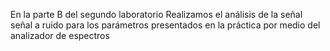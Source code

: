 En la parte B del segundo laboratorio Realizamos el análisis de la señal señal a ruido para los
parámetros presentados en la práctica por medio del analizador de espectros 
